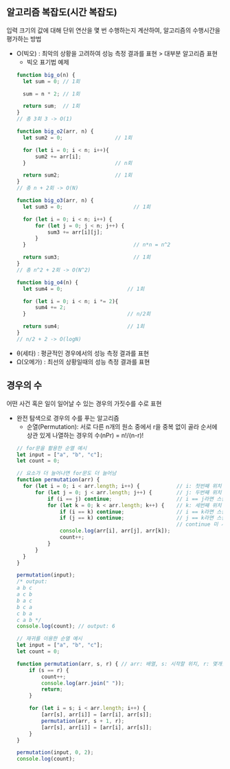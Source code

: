 ## 알고리즘 복잡도(시간 복잡도)
입력 크기의 값에 대해 단위 연산을 몇 번 수행하는지 계산하여, 알고리즘의 수행시간을 평가하는 방법
* O(빅오) : 최악의 상황을 고려하여 성능 측정 결과를 표현 > 대부분 알고리즘 표현
  * 빅오 표기법 예제
  ```js
  function big_o(n) {
    let sum = 0; // 1회

    sum = n * 2; // 1회

    return sum;  // 1회
  }
  // 총 3회 3 -> O(1)
  ```
  ```js
  function big_o2(arr, n) {
    let sum2 = 0;                 // 1회

    for (let i = 0; i < n; i++){
        sum2 += arr[i];
    }                             // n회

    return sum2;                  // 1회
  }
  // 총 n + 2회 -> O(N)
  ```
  ```js
  function big_o3(arr, n) {
    let sum3 = 0;                       // 1회

    for (let i = 0; i < n; i++) {
        for (let j = 0; j < n; j++) {
            sum3 += arr[i][j];
        }
    }                                   // n*n = n^2

    return sum3;                        // 1회
  }
  // 총 n^2 + 2회 -> O(N^2)
  ```
  ```js
  function big_o4(n) {
    let sum4 = 0;                     // 1회

    for (let i = 0; i < n; i *= 2){
        sum4 += 2;
    }                                 // n/2회

    return sum4;                      // 1회
  }
  // n/2 + 2 -> O(logN)
  ```
* θ(세타) : 평균적인 경우에서의 성능 측정 결과를 표현
* Ω(오메가) : 최선의 상황일때의 성능 측정 결과를 표현

## 경우의 수
어떤 사건 혹은 일이 일어날 수 있는 경우의 가짓수를 수로 표현
* 완전 탐색으로 경우의 수를 푸는 알고리즘
  * 순열(Permutation): 서로 다른 n개의 원소 중에서 r을 중복 없이 골라 순서에 상관 있게 나열하는 경우의 수(nPr) = n!/(n-r)!
  ```js
  // for문을 활용한 순열 예시
  let input = ["a", "b", "c"];
  let count = 0;

  // 요소가 더 늘어나면 for문도 더 늘어남
  function permutation(arr) {
    for (let i = 0; i < arr.length; i++) {            // i: 첫번째 위치 시킬 요소
        for (let j = 0; j < arr.length; j++) {        // j: 두번째 위치 시킬 요소
            if (i == j) continue;                     // i == j라면 스킵
            for (let k = 0; k < arr.length; k++) {    // k: 세번째 위치 시킬 요소
                if (i == k) continue;                 // i == k라면 스킵
                if (j == k) continue;                 // j == k라면 스킵
                                                      // continue 미 사용시 중복이 허용됨
                console.log(arr[i], arr[j], arr[k]);
                count++;
            }
        }
    }
  }

  permutation(input);
  /* output:
  a b c
  a c b
  b a c
  b c a
  c b a
  c a b */
  console.log(count); // output: 6
  ```
  ```js
  // 재귀를 이용한 순열 예시
  let input = ["a", "b", "c"];
  let count = 0;

  function permutation(arr, s, r) { // arr: 배열, s: 시작할 위치, r: 몇개를 뽑을지? 도착해야할 index
      if (s == r) {
          count++;
          console.log(arr.join(" "));
          return;
      }

      for (let i = s; i < arr.length; i++) {
          [arr[s], arr[i]] = [arr[i], arr[s]];
          permutation(arr, s + 1, r);
          [arr[s], arr[i]] = [arr[i], arr[s]];
      }
  }

  permutation(input, 0, 2);
  console.log(count);
  ```
